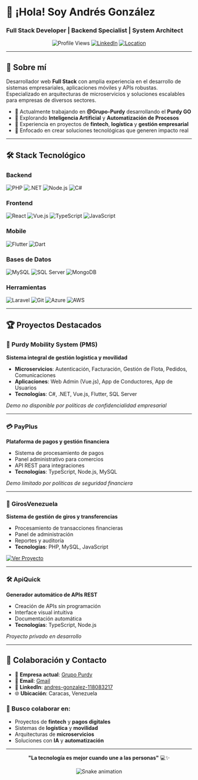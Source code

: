 # 👋 ¡Hola! Soy Andrés González
### Full Stack Developer | Backend Specialist | System Architect

<div align="center">

![Profile Views](https://komarev.com/ghpvc/?username=ajgcalderon&color=blue)
[![LinkedIn](https://img.shields.io/badge/-LinkedIn-0077B5?style=flat&logo=linkedin&logoColor=white)](https://linkedin.com/in/andres-gonzalez-118083217)
[![Location](https://img.shields.io/badge/-Caracas,%20Venezuela-ff6b6b?style=flat&logo=google-maps&logoColor=white)]()

</div>

---

## 🚀 Sobre mí

Desarrollador web **Full Stack** con amplia experiencia en el desarrollo de sistemas empresariales, aplicaciones móviles y APIs robustas. Especializado en arquitecturas de microservicios y soluciones escalables para empresas de diversos sectores.

- 🔭 Actualmente trabajando en **@Grupo-Purdy** desarrollando el **Purdy GO**
- 🌱 Explorando **Inteligencia Artificial** y **Automatización de Procesos**
- 💼 Experiencia en proyectos de **fintech**, **logística** y **gestión empresarial**
- 🎯 Enfocado en crear soluciones tecnológicas que generen impacto real

---

## 🛠️ Stack Tecnológico

### Backend
![PHP](https://img.shields.io/badge/-PHP-777BB4?style=flat&logo=php&logoColor=white)
![.NET](https://img.shields.io/badge/-.NET-512BD4?style=flat&logo=dotnet&logoColor=white)
![Node.js](https://img.shields.io/badge/-Node.js-339933?style=flat&logo=node.js&logoColor=white)
![C#](https://img.shields.io/badge/-C%23-239120?style=flat&logo=c-sharp&logoColor=white)

### Frontend
![React](https://img.shields.io/badge/-React-61DAFB?style=flat&logo=react&logoColor=black)
![Vue.js](https://img.shields.io/badge/-Vue.js-4FC08D?style=flat&logo=vue.js&logoColor=white)
![TypeScript](https://img.shields.io/badge/-TypeScript-3178C6?style=flat&logo=typescript&logoColor=white)
![JavaScript](https://img.shields.io/badge/-JavaScript-F7DF1E?style=flat&logo=javascript&logoColor=black)

### Mobile
![Flutter](https://img.shields.io/badge/-Flutter-02569B?style=flat&logo=flutter&logoColor=white)
![Dart](https://img.shields.io/badge/-Dart-0175C2?style=flat&logo=dart&logoColor=white)

### Bases de Datos
![MySQL](https://img.shields.io/badge/-MySQL-4479A1?style=flat&logo=mysql&logoColor=white)
![SQL Server](https://img.shields.io/badge/-SQL%20Server-CC2927?style=flat&logo=microsoft-sql-server&logoColor=white)
![MongoDB](https://img.shields.io/badge/MongoDB-%234ea94b.svg?style=flat&logo=mongodb&logoColor=white)

### Herramientas
![Laravel](https://img.shields.io/badge/-Laravel-FF2D20?style=flat&logo=laravel&logoColor=white)
![Git](https://img.shields.io/badge/-Git-F05032?style=flat&logo=git&logoColor=white)
![Azure](https://img.shields.io/badge/-Azure-0078D4?style=flat&logo=microsoft-azure&logoColor=white)
![AWS](https://img.shields.io/badge/amazon-web-service?style=flat&logo=amazon-web-services&logoColor=white)


---

## 🏆 Proyectos Destacados

### 🚛 Purdy Mobility System (PMS)
**Sistema integral de gestión logística y movilidad**
- **Microservicios**: Autenticación, Facturación, Gestión de Flota, Pedidos, Comunicaciones
- **Aplicaciones**: Web Admin (Vue.js), App de Conductores, App de Usuarios
- **Tecnologías**: C#, .NET, Vue.js, Flutter, SQL Server

*Demo no disponible por políticas de confidencialidad empresarial*

---

### 💳 PayPlus
**Plataforma de pagos y gestión financiera**
- Sistema de procesamiento de pagos
- Panel administrativo para comercios
- API REST para integraciones
- **Tecnologías**: TypeScript, Node.js, MySQL

*Demo limitado por políticas de seguridad financiera*

---

### 🏦 GirosVenezuela
**Sistema de gestión de giros y transferencias**
- Procesamiento de transacciones financieras
- Panel de administración
- Reportes y auditoría
- **Tecnologías**: PHP, MySQL, JavaScript

[![Ver Proyecto](https://img.shields.io/badge/-Ver%20Código-181717?style=flat&logo=github&logoColor=white)](https://github.com/ajgcalderon/GirosNuevo)

---

### 🛠️ ApiQuick
**Generador automático de APIs REST**
- Creación de APIs sin programación
- Interface visual intuitiva
- Documentación automática
- **Tecnologías**: TypeScript, Node.js

*Proyecto privado en desarrollo*

---

## 🤝 Colaboración y Contacto

- 💼 **Empresa actual**: [Grupo Purdy](https://github.com/Grupo-Purdy)
- 📧 **Email**: [Gmail](mailto:ajgcalderon1@gmail.com)
- 💬 **LinkedIn**: [andres-gonzalez-118083217](https://linkedin.com/in/andres-gonzalez-118083217)
- 🌐 **Ubicación**: Caracas, Venezuela

### 🎯 Busco colaborar en:
- Proyectos de **fintech** y **pagos digitales**
- Sistemas de **logística** y **movilidad**
- Arquitecturas de **microservicios**
- Soluciones con **IA** y **automatización**

---

<div align="center">

**"La tecnología es mejor cuando une a las personas"** 💻✨

![Snake animation](https://github.com/ajgcalderon/ajgcalderon/blob/output/github-contribution-grid-snake.svg)

</div>
